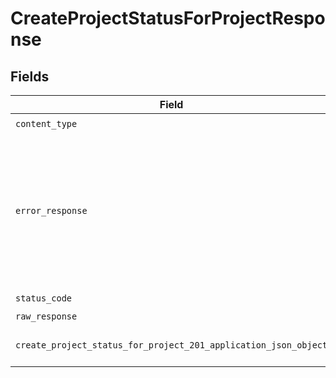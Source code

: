 # CreateProjectStatusForProjectResponse


## Fields

| Field                                                                                                                                   | Type                                                                                                                                    | Required                                                                                                                                | Description                                                                                                                             |
| --------------------------------------------------------------------------------------------------------------------------------------- | --------------------------------------------------------------------------------------------------------------------------------------- | --------------------------------------------------------------------------------------------------------------------------------------- | --------------------------------------------------------------------------------------------------------------------------------------- |
| `content_type`                                                                                                                          | *str*                                                                                                                                   | :heavy_check_mark:                                                                                                                      | N/A                                                                                                                                     |
| `error_response`                                                                                                                        | [Optional[shared.ErrorResponse]](../../models/shared/errorresponse.md)                                                                  | :heavy_minus_sign:                                                                                                                      | This usually occurs because of a missing or malformed parameter. Check the documentation and the syntax of your request and try again.  |
| `status_code`                                                                                                                           | *int*                                                                                                                                   | :heavy_check_mark:                                                                                                                      | N/A                                                                                                                                     |
| `raw_response`                                                                                                                          | [requests.Response](https://requests.readthedocs.io/en/latest/api/#requests.Response)                                                   | :heavy_minus_sign:                                                                                                                      | N/A                                                                                                                                     |
| `create_project_status_for_project_201_application_json_object`                                                                         | [Optional[CreateProjectStatusForProject201ApplicationJSON]](../../models/operations/createprojectstatusforproject201applicationjson.md) | :heavy_minus_sign:                                                                                                                      | Successfully created a new story.                                                                                                       |